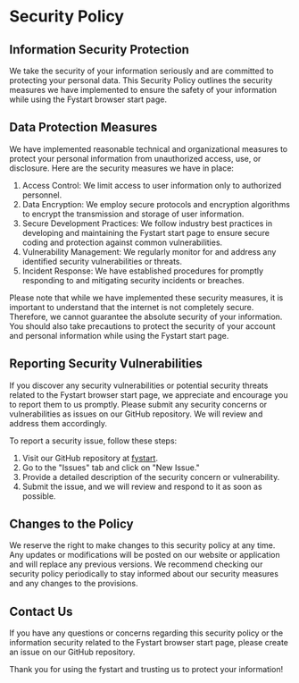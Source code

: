 # Security Policy

## Information Security Protection

We take the security of your information seriously and are committed to protecting your personal data. This Security Policy outlines the security measures we have implemented to ensure the safety of your information while using the Fystart browser start page.

## Data Protection Measures

We have implemented reasonable technical and organizational measures to protect your personal information from unauthorized access, use, or disclosure. Here are the security measures we have in place:

1. Access Control: We limit access to user information only to authorized personnel.
2. Data Encryption: We employ secure protocols and encryption algorithms to encrypt the transmission and storage of user information.
3. Secure Development Practices: We follow industry best practices in developing and maintaining the Fystart start page to ensure secure coding and protection against common vulnerabilities.
4. Vulnerability Management: We regularly monitor for and address any identified security vulnerabilities or threats.
5. Incident Response: We have established procedures for promptly responding to and mitigating security incidents or breaches.

Please note that while we have implemented these security measures, it is important to understand that the internet is not completely secure. Therefore, we cannot guarantee the absolute security of your information. You should also take precautions to protect the security of your account and personal information while using the Fystart start page.

## Reporting Security Vulnerabilities

If you discover any security vulnerabilities or potential security threats related to the Fystart browser start page, we appreciate and encourage you to report them to us promptly. Please submit any security concerns or vulnerabilities as issues on our GitHub repository. We will review and address them accordingly.

To report a security issue, follow these steps:

1. Visit our GitHub repository at [fystart](https://github.com/Deeptrain-Community/fystart).
2. Go to the "Issues" tab and click on "New Issue."
3. Provide a detailed description of the security concern or vulnerability.
4. Submit the issue, and we will review and respond to it as soon as possible.

## Changes to the Policy

We reserve the right to make changes to this security policy at any time. Any updates or modifications will be posted on our website or application and will replace any previous versions. We recommend checking our security policy periodically to stay informed about our security measures and any changes to the provisions.

## Contact Us

If you have any questions or concerns regarding this security policy or the information security related to the Fystart browser start page, please create an issue on our GitHub repository.

Thank you for using the fystart and trusting us to protect your information!
